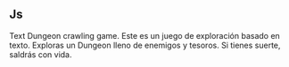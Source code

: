 ## Js

Text Dungeon crawling game.
Este es un juego de exploración basado en texto. Exploras un Dungeon lleno de enemigos y tesoros. Si tienes suerte, saldrás con vida.